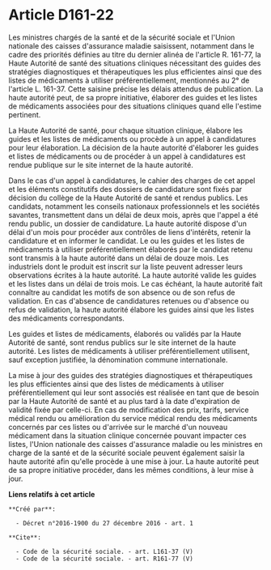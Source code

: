 # Article D161-22

Les ministres chargés de la santé et de la sécurité sociale et l'Union nationale des caisses d'assurance maladie saisissent,
notamment dans le cadre des priorités définies au titre du dernier alinéa de l'article R. 161-77, la Haute Autorité de santé
des situations cliniques nécessitant des guides des stratégies diagnostiques et thérapeutiques les plus efficientes ainsi que
des listes de médicaments à utiliser préférentiellement, mentionnés au 2° de l'article L. 161-37. Cette saisine précise les
délais attendus de publication. La haute autorité peut, de sa propre initiative, élaborer des guides et les listes de
médicaments associées pour des situations cliniques quand elle l'estime pertinent. 

La Haute Autorité de santé, pour chaque situation clinique, élabore les guides et les listes de médicaments ou procède à un
appel à candidatures pour leur élaboration. La décision de la haute autorité d'élaborer les guides et listes de médicaments
ou de procéder à un appel à candidatures est rendue publique sur le site internet de la haute autorité. 

Dans le cas d'un appel à candidatures, le cahier des charges de cet appel et les éléments constitutifs des dossiers de
candidature sont fixés par décision du collège de la Haute Autorité de santé et rendus publics. Les candidats, notamment les
conseils nationaux professionnels et les sociétés savantes, transmettent dans un délai de deux mois, après que l'appel a été
rendu public, un dossier de candidature. La haute autorité dispose d'un délai d'un mois pour procéder aux contrôles de liens
d'intérêts, retenir la candidature et en informer le candidat. Le ou les guides et les listes de médicaments à utiliser
préférentiellement élaborés par le candidat retenu sont transmis à la haute autorité dans un délai de douze mois. Les
industriels dont le produit est inscrit sur la liste peuvent adresser leurs observations écrites à la haute autorité. La
haute autorité valide les guides et les listes dans un délai de trois mois. Le cas échéant, la haute autorité fait connaître
au candidat les motifs de son absence ou de son refus de validation. En cas d'absence de candidatures retenues ou d'absence
ou refus de validation, la haute autorité élabore les guides ainsi que les listes des médicaments correspondants. 

Les guides et listes de médicaments, élaborés ou validés par la Haute Autorité de santé, sont rendus publics sur le site
internet de la haute autorité. Les listes de médicaments à utiliser préférentiellement utilisent, sauf exception justifiée,
la dénomination commune internationale. 

La mise à jour des guides des stratégies diagnostiques et thérapeutiques les plus efficientes ainsi que des listes de
médicaments à utiliser préférentiellement qui leur sont associés est réalisée en tant que de besoin par la Haute Autorité de
santé et au plus tard à la date d'expiration de validité fixée par celle-ci. En cas de modification des prix, tarifs, service
médical rendu ou amélioration du service médical rendu des médicaments concernés par ces listes ou d'arrivée sur le marché
d'un nouveau médicament dans la situation clinique concernée pouvant impacter ces listes, l'Union nationale des caisses
d'assurance maladie ou les ministres en charge de la santé et de la sécurité sociale peuvent également saisir la haute
autorité afin qu'elle procède à une mise à jour. La haute autorité peut de sa propre initiative procéder, dans les mêmes
conditions, à leur mise à jour.

**Liens relatifs à cet article**

	**Créé par**:

	  - Décret n°2016-1900 du 27 décembre 2016 - art. 1

	**Cite**:

	  - Code de la sécurité sociale. - art. L161-37 (V)
	  - Code de la sécurité sociale. - art. R161-77 (V)
